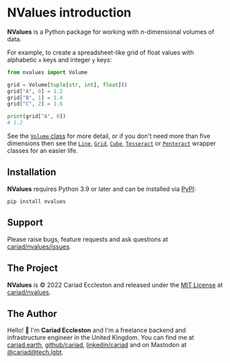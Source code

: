 # NValues introduction

**NValues** is a Python package for working with _n_-dimensional volumes of data.

For example, to create a spreadsheet-like grid of float values with alphabetic `x` keys and integer `y` keys:

```python
from nvalues import Volume

grid = Volume[tuple[str, int], float]()
grid["A", 0] = 1.2
grid["B", 1] = 1.4
grid["C", 2] = 1.6

print(grid["A", 0])
# 1.2
```

See the [`Volume` class](/volume) for more detail, or if you don't need more than five dimensions then see the [`Line`](/line), [`Grid`](/grid), [`Cube`](/cube), [`Tesseract`](/tesseract) or [`Penteract`](/penteract) wrapper classes for an easier life.

## Installation

**NValues** requires Python 3.9 or later and can be installed via [PyPI](https://pypi.org/project/nvalues/):

```console
pip install nvalues
```

## Support

Please raise bugs, feature requests and ask questions at [cariad/nvalues/issues](https://github.com/cariad/nvalues/issues).

## The Project

**NValues** is &copy; 2022 Cariad Eccleston and released under the [MIT License](https://github.com/cariad/nvalues/blob/main/LICENSE) at [cariad/nvalues](https://github.com/cariad/nvalues).

## The Author

Hello! 👋 I'm **Cariad Eccleston** and I'm a freelance backend and infrastructure engineer in the United Kingdom. You can find me at [cariad.earth](https://cariad.earth), [github/cariad](https://github.com/cariad), [linkedin/cariad](https://linkedin.com/in/cariad) and on Mastodon at [@cariad@tech.lgbt](https://tech.lgbt/@cariad).
